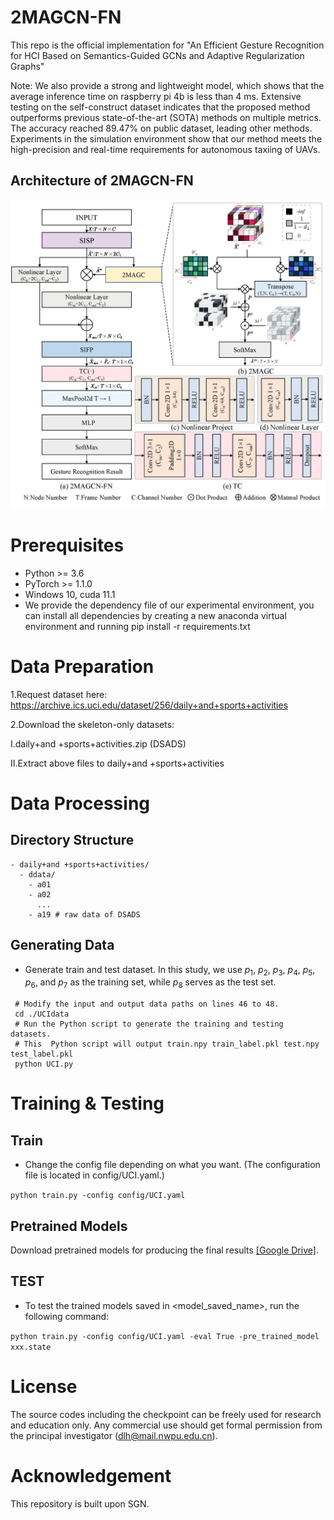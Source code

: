 # 2MAGCN-FN
This repo is the official implementation for "An Efficient Gesture Recognition for HCI Based on Semantics-Guided GCNs and Adaptive Regularization Graphs"

Note:  We also provide a strong and lightweight model, which shows that the average inference time on raspberry pi 4b is less than 4 ms. Extensive testing on the self-construct dataset indicates that the proposed method outperforms previous state-of-the-art (SOTA) methods on multiple metrics. The accuracy reached 89.47\% on public dataset, leading other methods. Experiments in the simulation environment show that our method meets the high-precision and real-time requirements for autonomous taxiing of UAVs.
## Architecture of 2MAGCN-FN
![image](src/pic3.png)

# Prerequisites

- Python >= 3.6
- PyTorch >= 1.1.0
- Windows 10, cuda 11.1
- We provide the dependency file of our experimental environment, you can install all dependencies by creating a new anaconda virtual environment and running pip install -r requirements.txt 

# Data Preparation



1.Request dataset here: https://archive.ics.uci.edu/dataset/256/daily+and+sports+activities


2.Download the skeleton-only datasets:


   Ⅰ.daily+and +sports+activities.zip (DSADS)

   Ⅱ.Extract above files to daily+and +sports+activities

# Data Processing

## Directory Structure

```
- daily+and +sports+activities/
  - ddata/
    - a01
    - a02
      ...
    - a19 # raw data of DSADS

```

## Generating Data

- Generate train and test dataset. In this study, we use $p_1$, $p_2$, $p_3$, $p_4$, $p_5$, $p_6$, and $p_7$ as the training set, while $p_8$ serves as the test set.

```
 # Modify the input and output data paths on lines 46 to 48.
 cd ./UCIdata
 # Run the Python script to generate the training and testing datasets.
 # This  Python script will output train.npy train_label.pkl test.npy test_label.pkl
 python UCI.py
```



# Training & Testing


## Train

- Change the config file depending on what you want. (The configuration file is located in config/UCI.yaml.)

```python train.py -config config/UCI.yaml ```

## Pretrained Models

Download pretrained models for producing the final results [[Google Drive]](https://drive.google.com/drive/folders/1YI-4TdKMhfesqc1alfhbV0POiQqKf9A3?usp=sharing).

## TEST

- To test the trained models saved in <model_saved_name>, run the following command:

```python train.py -config config/UCI.yaml -eval True -pre_trained_model xxx.state ```


# License

The source codes including the checkpoint can be freely used for research and education only. Any commercial use should get formal permission from the principal investigator (dlh@mail.nwpu.edu.cn).

# Acknowledgement

This repository is built upon SGN.
